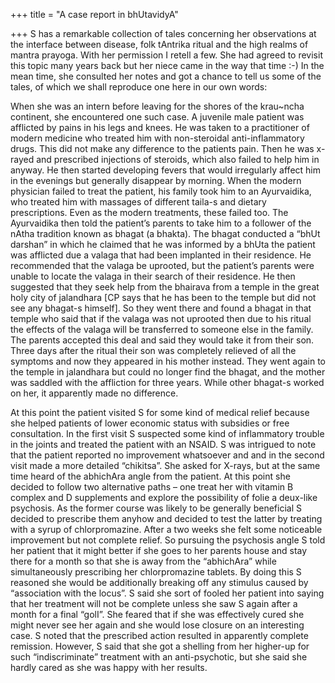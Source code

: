 +++
title = "A case report in bhUtavidyA"

+++
S has a remarkable collection of tales concerning her observations at
the interface between disease, folk tAntrika ritual and the high realms
of mantra prayoga. With her permission I retell a few. She had agreed to
revisit this topic many years back but her niece came in the way that
time :-) In the mean time, she consulted her notes and got a chance to
tell us some of the tales, of which we shall reproduce one here in our
own words:

When she was an intern before leaving for the shores of the krau\~ncha
continent, she encountered one such case. A juvenile male patient was
afflicted by pains in his legs and knees. He was taken to a practitioner
of modern medicine who treated him with non-steroidal anti-inflammatory
drugs. This did not make any difference to the patients pain. Then he
was x-rayed and prescribed injections of steroids, which also failed to
help him in anyway. He then started developing fevers that would
irregularly affect him in the evenings but generally disappear by
morning. When the modern physician failed to treat the patient, his
family took him to an Ayurvaidika, who treated him with massages of
different taila-s and dietary prescriptions. Even as the modern
treatments, these failed too. The Ayurvaidika then told the patient’s
parents to take him to a follower of the nAtha tradition known as bhagat
(a bhakta). The bhagat conducted a “bhUt darshan” in which he claimed
that he was informed by a bhUta the patient was afflicted due a valaga
that had been implanted in their residence. He recommended that the
valaga be uprooted, but the patient’s parents were unable to locate the
valaga in their search of their residence. He then suggested that they
seek help from the bhairava from a temple in the great holy city of
jalandhara \[CP says that he has been to the temple but did not see any
bhagat-s himself\]. So they went there and found a bhagat in that temple
who said that if the valaga was not uprooted then due to his ritual the
effects of the valaga will be transferred to someone else in the family.
The parents accepted this deal and said they would take it from their
son. Three days after the ritual their son was completely relieved of
all the symptoms and now they appeared in his mother instead. They went
again to the temple in jalandhara but could no longer find the bhagat,
and the mother was saddled with the affliction for three years. While
other bhagat-s worked on her, it apparently made no difference.

At this point the patient visited S for some kind of medical relief
because she helped patients of lower economic status with subsidies or
free consultation. In the first visit S suspected some kind of
inflammatory trouble in the joints and treated the patient with an
NSAID. S was intrigued to note that the patient reported no improvement
whatsoever and and in the second visit made a more detailed “chikitsa”.
She asked for X-rays, but at the same time heard of the abhichAra angle
from the patient. At this point she decided to follow two alternative
paths – one treat her with vitamin B complex and D supplements and
explore the possibility of folie a deux-like psychosis. As the former
course was likely to be generally beneficial S decided to prescribe them
anyhow and decided to test the latter by treating with a syrup of
chlorpromazine. After a two weeks she felt some noticeable improvement
but not complete relief. So pursuing the psychosis angle S told her
patient that it might better if she goes to her parents house and stay
there for a month so that she is away from the “abhichAra” while
simultaneously prescribing her chlorpromazine tablets. By doing this S
reasoned she would be additionally breaking off any stimulus caused by
“association with the locus”. S said she sort of fooled her patient
into saying that her treatment will not be complete unless she saw S
again after a month for a final “golI”. She feared that if she was
effectively cured she might never see her again and she would lose
closure on an interesting case. S noted that the prescribed action
resulted in apparently complete remission. However, S said that she got
a shelling from her higher-up for such “indiscriminate” treatment with
an anti-psychotic, but she said she hardly cared as she was happy with
her results.
